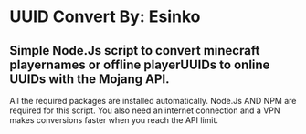 # UUID Convert By: Esinko
## Simple Node.Js script to convert minecraft playernames or offline playerUUIDs to online UUIDs with the Mojang API.
All the required packages are installed automatically. Node.Js AND NPM are required for this script. You also need an internet connection and a VPN makes conversions faster when you reach the API limit.
